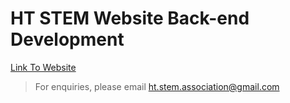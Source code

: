 # HT STEM Website Back-end Development
[Link To Website](https://HT-STEM.github.io)
> For enquiries, please email ht.stem.association@gmail.com
